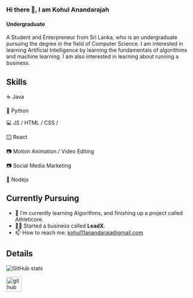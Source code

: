 ### Hi there 👋, I am Kohul Anandarajah
#### Undergraduate
A Student and Enterpreneur from Sri Lanka, who is an undergraduate pursuing the degree in the field of Computer Science. I am interested in learning Artificial Intelligence by learning the fundamentals of algorithims and machine learning. I am also interested in learning about running a business.

## Skills
☕ Java

🐍 Python

💻 JS / HTML / CSS / 

🪟 React

📷 Motion Animation / Video Editing

📷 Social Media Marketing

🛬 Nodejs

## Currently Pursuing
 
- 🌱 I’m currently learning Algorithms, and finishing up a project called Athleticore.
- 🧑‍💼 Started a business called **LeadX**.
- 📫 How to reach me: kohul11anandaraja@gmail.com

## Details

![GitHub stats](https://github-readme-stats.vercel.app/api?username=kohular&show_icons=true)

[<img src='https://cdn.jsdelivr.net/npm/simple-icons@3.0.1/icons/github.svg' alt='github' height='40'>](https://github.com/kohular)



